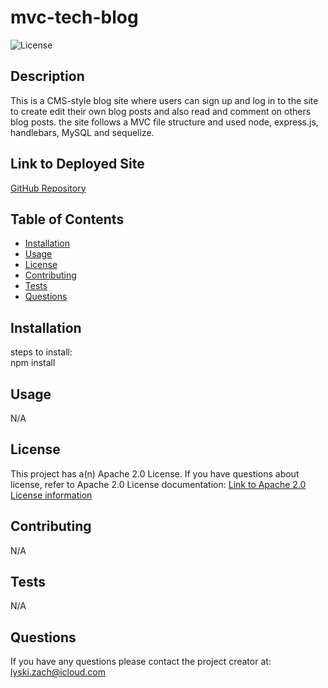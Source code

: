 # mvc-tech-blog
  ![License](https://img.shields.io/badge/License-Apache_2.0-blue.svg)

  ## Description

  This is a CMS-style blog site where users can sign up and log in to the site to create edit their own blog posts and also read and comment on others blog posts. 
  the site follows a MVC file structure and used node, express.js, handlebars, MySQL and sequelize. 

  ## Link to Deployed Site

  [GitHub Repository](https://github.com/lyskizach/mvc-tech-blog)

  ## Table of Contents

  - [Installation](#installation)
  - [Usage](#usage)
  - [License](#license)
  - [Contributing](#contributing)
  - [Tests](#tests)
  - [Questions](#questions)

  ## Installation

  steps to install:  
  npm install

  ## Usage 

  N/A

  ## License

  This project has a(n) Apache 2.0 License. 
  If you have questions about license, refer to Apache 2.0 License documentation: [Link to Apache 2.0 License information](https://opensource.org/licenses/Apache-2.0) 


  ## Contributing 

  N/A

  ## Tests 

 N/A

  ## Questions

  If you have any questions please contact the project creator at: lyski.zach@icloud.com